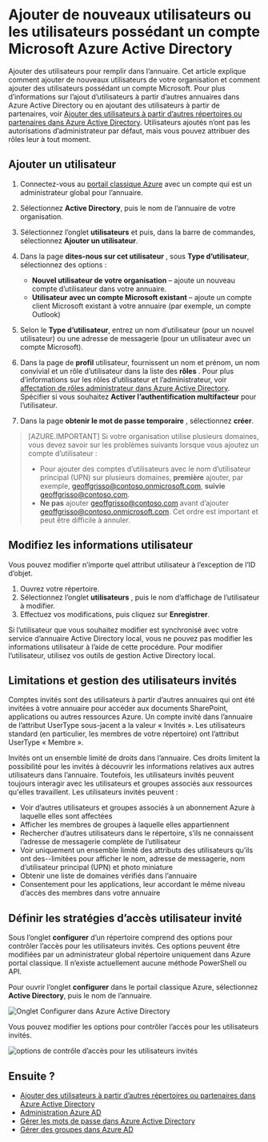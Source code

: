 <properties
    pageTitle="Ajouter de nouveaux utilisateurs à Azure Active Directory | Microsoft Azure"
    description="Explique comment ajouter de nouveaux utilisateurs ou modifier les informations utilisateur dans Azure Active Directory."
    services="active-directory"
    documentationCenter=""
    authors="curtand"
    manager="femila"
    editor=""/>

<tags
    ms.service="active-directory"
    ms.workload="identity"
    ms.tgt_pltfrm="na"
    ms.devlang="na"
    ms.topic="get-started-article"
    ms.date="09/22/2016"
    ms.author="curtand"/>

# <a name="add-new-users--or-users-with-microsoft-accounts-to-azure-active-directory"></a>Ajouter de nouveaux utilisateurs ou les utilisateurs possédant un compte Microsoft Azure Active Directory

Ajouter des utilisateurs pour remplir dans l’annuaire. Cet article explique comment ajouter de nouveaux utilisateurs de votre organisation et comment ajouter des utilisateurs possédant un compte Microsoft. Pour plus d’informations sur l’ajout d’utilisateurs à partir d’autres annuaires dans Azure Active Directory ou en ajoutant des utilisateurs à partir de partenaires, voir [Ajouter des utilisateurs à partir d’autres répertoires ou partenaires dans Azure Active Directory](active-directory-create-users-external.md). Utilisateurs ajoutés n’ont pas les autorisations d’administrateur par défaut, mais vous pouvez attribuer des rôles leur à tout moment.

## <a name="add-a-user"></a>Ajouter un utilisateur

1. Connectez-vous au [portail classique Azure](https://manage.windowsazure.com) avec un compte qui est un administrateur global pour l’annuaire.
2. Sélectionnez **Active Directory**, puis le nom de l’annuaire de votre organisation.
3. Sélectionnez l’onglet **utilisateurs** et puis, dans la barre de commandes, sélectionnez **Ajouter un utilisateur**.
4. Dans la page **dites-nous sur cet utilisateur** , sous **Type d’utilisateur**, sélectionnez des options :

    - **Nouvel utilisateur de votre organisation** – ajoute un nouveau compte d’utilisateur dans votre annuaire.
    - **Utilisateur avec un compte Microsoft existant** – ajoute un compte client Microsoft existant à votre annuaire (par exemple, un compte Outlook)

5. Selon le **Type d’utilisateur**, entrez un nom d’utilisateur (pour un nouvel utilisateur) ou une adresse de messagerie (pour un utilisateur avec un compte Microsoft).
6. Dans la page de **profil** utilisateur, fournissent un nom et prénom, un nom convivial et un rôle d’utilisateur dans la liste des **rôles** . Pour plus d’informations sur les rôles d’utilisateur et l’administrateur, voir [affectation de rôles administrateur dans Azure Active Directory](active-directory-assign-admin-roles.md). Spécifier si vous souhaitez **Activer l’authentification multifacteur** pour l’utilisateur.
7. Dans la page **obtenir le mot de passe temporaire** , sélectionnez **créer**.

> [AZURE.IMPORTANT] Si votre organisation utilise plusieurs domaines, vous devez savoir sur les problèmes suivants lorsque vous ajoutez un compte d’utilisateur :
>
> - Pour ajouter des comptes d’utilisateurs avec le nom d’utilisateur principal (UPN) sur plusieurs domaines, **première** ajouter, par exemple, geoffgrisso@contoso.onmicrosoft.com, **suivie** geoffgrisso@contoso.com.
> - **Ne pas** ajouter geoffgrisso@contoso.com avant d’ajouter geoffgrisso@contoso.onmicrosoft.com. Cet ordre est important et peut être difficile à annuler.

## <a name="change-user-information"></a>Modifiez les informations utilisateur

Vous pouvez modifier n’importe quel attribut utilisateur à l’exception de l’ID d’objet.

1. Ouvrez votre répertoire.
2. Sélectionnez l’onglet **utilisateurs** , puis le nom d’affichage de l’utilisateur à modifier.
3. Effectuez vos modifications, puis cliquez sur **Enregistrer**.

Si l’utilisateur que vous souhaitez modifier est synchronisé avec votre service d’annuaire Active Directory local, vous ne pouvez pas modifier les informations utilisateur à l’aide de cette procédure. Pour modifier l’utilisateur, utilisez vos outils de gestion Active Directory local.

## <a name="guest-user-management-and-limitations"></a>Limitations et gestion des utilisateurs invités

Comptes invités sont des utilisateurs à partir d’autres annuaires qui ont été invitées à votre annuaire pour accéder aux documents SharePoint, applications ou autres ressources Azure. Un compte invité dans l’annuaire de l’attribut UserType sous-jacent a la valeur « Invités ». Les utilisateurs standard (en particulier, les membres de votre répertoire) ont l’attribut UserType « Membre ».

Invités ont un ensemble limité de droits dans l’annuaire. Ces droits limitent la possibilité pour les invités à découvrir les informations relatives aux autres utilisateurs dans l’annuaire. Toutefois, les utilisateurs invités peuvent toujours interagir avec les utilisateurs et groupes associés aux ressources qu'elles travaillent. Les utilisateurs invités peuvent :

- Voir d’autres utilisateurs et groupes associés à un abonnement Azure à laquelle elles sont affectées
- Afficher les membres de groupes à laquelle elles appartiennent
- Rechercher d’autres utilisateurs dans le répertoire, s’ils ne connaissent l’adresse de messagerie complète de l’utilisateur
- Voir uniquement un ensemble limité des attributs des utilisateurs qu’ils ont des--limitées pour afficher le nom, adresse de messagerie, nom d’utilisateur principal (UPN) et photo miniature
- Obtenir une liste de domaines vérifiés dans l’annuaire
- Consentement pour les applications, leur accordant le même niveau d’accès des membres dans votre annuaire

## <a name="set-guest-user-access-policies"></a>Définir les stratégies d’accès utilisateur invité

Sous l’onglet **configurer** d’un répertoire comprend des options pour contrôler l’accès pour les utilisateurs invités. Ces options peuvent être modifiées par un administrateur global répertoire uniquement dans Azure portal classique. Il n’existe actuellement aucune méthode PowerShell ou API.

Pour ouvrir l’onglet **configurer** dans le portail classique Azure, sélectionnez **Active Directory**, puis le nom de l’annuaire.

![Onglet Configurer dans Azure Active Directory][1]

Vous pouvez modifier les options pour contrôler l’accès pour les utilisateurs invités.

![options de contrôle d’accès pour les utilisateurs invités][2]


## <a name="whats-next"></a>Ensuite ?

- [Ajouter des utilisateurs à partir d’autres répertoires ou partenaires dans Azure Active Directory](active-directory-create-users-external.md)
- [Administration Azure AD](active-directory-administer.md)
- [Gérer les mots de passe dans Azure Active Directory](active-directory-manage-passwords.md)
- [Gérer des groupes dans Azure AD](active-directory-manage-groups.md)

<!--Image references-->
[1]: ./media/active-directory-create-users/RBACDirConfigTab.png
[2]: ./media/active-directory-create-users/RBACGuestAccessControls.png
